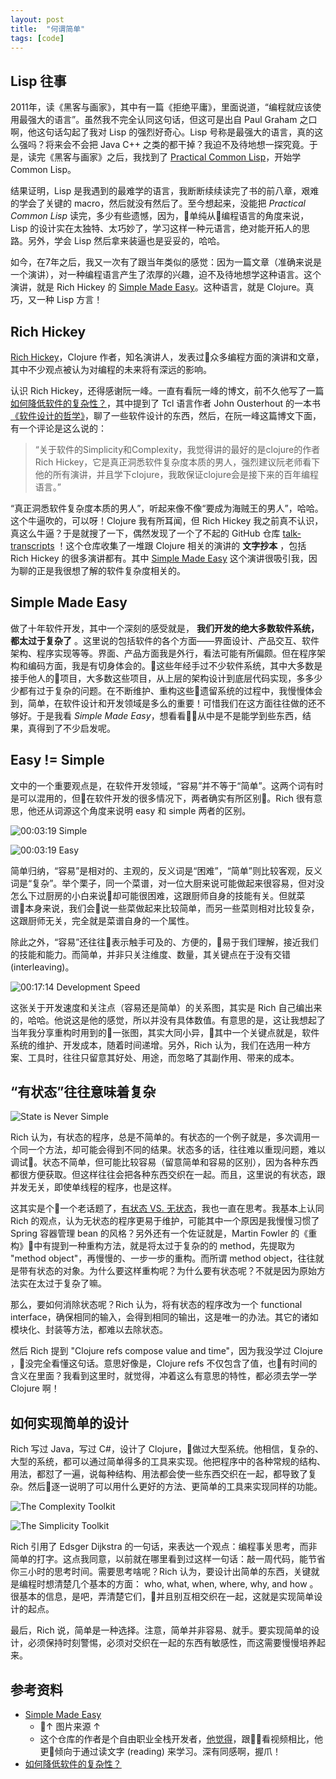 ```yaml
---
layout: post
title:  "何谓简单"
tags: [code]
---
```


## Lisp 往事

2011年，读《黑客与画家》，其中有一篇《拒绝平庸》，里面说道，“编程就应该使用最强大的语言”。虽然我不完全认同这句话，但这可是出自 Paul Graham 之口啊，他这句话勾起了我对 Lisp 的强烈好奇心。Lisp 号称是最强大的语言，真的这么强吗？将来会不会把 Java C++ 之类的都干掉？我迫不及待地想一探究竟。于是，读完《黑客与画家》之后，我找到了 [Practical Common Lisp](http://www.gigamonkeys.com/book/)，开始学 Common Lisp。

结果证明，Lisp 是我遇到的最难学的语言，我断断续续读完了书的前八章，艰难的学会了关键的 macro，然后就没有然后了。至今想起来，没能把 *Practical Common Lisp* 读完，多少有些遗憾，因为，单纯从编程语言的角度来说，Lisp 的设计实在太独特、太巧妙了，学习这样一种元语言，绝对能开拓人的思路。另外，学会 Lisp 然后拿来装逼也是妥妥的，哈哈。

如今，在7年之后，我又一次有了跟当年类似的感觉：因为一篇文章（准确来说是一个演讲），对一种编程语言产生了浓厚的兴趣，迫不及待地想学这种语言。这个演讲，就是 Rich Hickey 的 [Simple Made Easy](https://github.com/matthiasn/talk-transcripts/blob/master/Hickey_Rich/SimpleMadeEasy.md)。这种语言，就是 Clojure。真巧，又一种 Lisp 方言！

## Rich Hickey

[Rich Hickey](https://github.com/tallesl/Rich-Hickey-fanclub)，Clojure 作者，知名演讲人，发表过众多编程方面的演讲和文章，其中不少观点被认为对编程的未来将有深远的影响。

认识 Rich Hickey，还得感谢阮一峰。一直有看阮一峰的博文，前不久他写了一篇 [如何降低软件的复杂性？](http://www.ruanyifeng.com/blog/2018/09/complexity.html)，其中提到了 Tcl 语言作者 John Ousterhout 的一本书 [《软件设计的哲学》](https://www.amazon.com/Philosophy-Software-Design-John-Ousterhout/dp/1732102201)，聊了一些软件设计的东西，然后，在阮一峰这篇博文下面，有一个评论是这么说的：

> “关于软件的Simplicity和Complexity，我觉得讲的最好的是clojure的作者Rich Hickey，它是真正洞悉软件复杂度本质的男人，强烈建议阮老师看下他的所有演讲，并且学下clojure，我敢保证clojure会是接下来的百年编程语言。”

“真正洞悉软件复杂度本质的男人”，听起来像不像“要成为海贼王的男人”，哈哈。这个牛逼吹的，可以呀！Clojure 我有所耳闻，但 Rich Hickey 我之前真不认识，真这么牛逼？于是就搜了一下，偶然发现了一个了不起的 GitHub 仓库 [talk-transcripts](https://github.com/matthiasn/talk-transcripts) ！这个仓库收集了一堆跟 Clojure 相关的演讲的 **文字抄本** ，包括 Rich Hickey 的很多演讲都有。其中 [Simple Made Easy](https://github.com/matthiasn/talk-transcripts/blob/master/Hickey_Rich/SimpleMadeEasy.md) 这个演讲很吸引我，因为聊的正是我很想了解的软件复杂度相关的。

## Simple Made Easy

做了十年软件开发，其中一个深刻的感受就是， **我们开发的绝大多数软件系统，都太过于复杂了** 。这里说的包括软件的各个方面——界面设计、产品交互、软件架构、程序实现等等。界面、产品方面我是外行，看法可能有所偏颇。但在程序架构和编码方面，我是有切身体会的。这些年经手过不少软件系统，其中大多数是接手他人的项目，大多数这些项目，从上层的架构设计到底层代码实现，多多少少都有过于复杂的问题。在不断维护、重构这些遗留系统的过程中，我慢慢体会到，简单，在软件设计和开发领域是多么的重要！可惜我们在这方面往往做的还不够好。于是我看 *Simple Made Easy*，想看看从中是不是能学到些东西，结果，真得到了不少启发呢。

## Easy != Simple

文中的一个重要观点是，在软件开发领域，“容易”并不等于“简单”。这两个词有时是可以混用的，但在软件开发的很多情况下，两者确实有所区别。Rich 很有意思，他还从词源这个角度来说明 easy 和 simple 两者的区别。

![00:03:19 Simple](/images/blog/2018-11-09-what-is-simple/00.03.19.jpg)

![00:03:19 Easy](/images/blog/2018-11-09-what-is-simple/00.05.16.jpg)

简单归纳，“容易”是相对的、主观的，反义词是“困难”，“简单”则比较客观，反义词是“复杂”。举个栗子，同一个菜谱，对一位大厨来说可能做起来很容易，但对没怎么下过厨房的小白来说却可能很困难，这跟厨师自身的技能有关。但就菜谱本身来说，我们会说一些菜做起来比较简单，而另一些菜则相对比较复杂，这跟厨师无关，完全就是菜谱自身的一个属性。

除此之外，“容易”还往往表示触手可及的、方便的，易于我们理解，接近我们的技能和能力。而简单，并非只关注维度、数量，其关键点在于没有交错 (interleaving)。

![00:17:14 Development Speed](/images/blog/2018-11-09-what-is-simple/00.17.14.jpg)

这张关于开发速度和关注点（容易还是简单）的关系图，其实是 Rich 自己编出来的，哈哈。他说这是他的感觉，所以并没有具体数值。有意思的是，这让我想起了当年我分享重构时用到的一张图，其实大同小异，其中一个关键点就是，软件系统的维护、开发成本，随着时间递增。另外，Rich 认为，我们在选用一种方案、工具时，往往只留意其好处、用途，而忽略了其副作用、带来的成本。

## “有状态”往往意味着复杂

![State is Never Simple](/images/blog/2018-11-09-what-is-simple/00.35.38.jpg)

Rich 认为，有状态的程序，总是不简单的。有状态的一个例子就是，多次调用一个同一个方法，却可能会得到不同的结果。状态多的话，往往难以重现问题，难以调试。状态不简单，但可能比较容易（留意简单和容易的区别），因为各种东西都很方便获取。但这样往往会把各种东西交织在一起。而且，这里说的有状态，跟并发无关，即使单线程的程序，也是这样。

这其实是个一个老话题了，[有状态 VS. 无状态](https://www.codeproject.com/Articles/834686/Stateful-or-Stateless-classes)，我也一直在思考。我基本上认同 Rich 的观点，认为无状态的程序更易于维护，可能其中一个原因是我慢慢习惯了 Spring 容器管理 bean 的风格？另外还有一个佐证就是，Martin Fowler 的《重构》中有提到一种重构方法，就是将太过于复杂的的 method，先提取为 "method object"，再慢慢的、一步一步的重构。而所谓 method object，往往就是带有状态的对象。为什么要这样重构呢？为什么要有状态呢？不就是因为原始方法实在太过于复杂了嘛。

那么，要如何消除状态呢？Rich 认为，将有状态的程序改为一个 functional interface，确保相同的输入，会得到相同的输出，这是唯一的办法。其它的诸如模块化、封装等方法，都难以去除状态。

然后 Rich 提到 "Clojure refs compose value and time"，因为我没学过 Clojure ，没完全看懂这句话。意思好像是，Clojure refs 不仅包含了值，也有时间的含义在里面？我看到这里时，就觉得，冲着这么有意思的特性，都必须去学一学 Clojure 啊！

## 如何实现简单的设计

Rich 写过 Java，写过 C#，设计了 Clojure，做过大型系统。他相信，复杂的、大型的系统，都可以通过简单得多的工具来实现。他把程序中的各种常规的结构、用法，都怼了一遍，说每种结构、用法都会使一些东西交织在一起，都导致了复杂。然后逐一说明了可以用什么更好的方法、更简单的工具来实现同样的功能。

![The Complexity Toolkit](/images/blog/2018-11-09-what-is-simple/00.39.28.jpg)

![The Simplicity Toolkit](/images/blog/2018-11-09-what-is-simple/00.42.55.jpg)

Rich 引用了 Edsger Dijkstra 的一句话，来表达一个观点：编程事关思考，而非简单的打字。这点我同意，以前就在哪里看到过这样一句话：敲一周代码，能节省你三小时的思考时间。需要思考啥呢？Rich 认为，要设计出简单的东西，关键就是编程时想清楚几个基本的方面： who, what, when, where, why, and how 。很基本的信息，是吧，弄清楚它们，并且别互相交织在一起，这就是实现简单设计的起点。

最后，Rich 说，简单是一种选择。注意，简单并非容易、就手。要实现简单的设计，必须保持时刻警惕，必须对交织在一起的东西有敏感性，而这需要慢慢培养起来。

## 参考资料

- [Simple Made Easy](https://github.com/matthiasn/talk-transcripts/blob/master/Hickey_Rich/SimpleMadeEasy.md)
    - ↑ 图片来源 ↑
    - 这个仓库的作者是个自由职业全栈开发者，[他觉得](http://matthiasnehlsen.com/blog/2014/10/15/talk-transcripts/)，跟看视频相比，他更倾向于通过读文字 (reading) 来学习。深有同感啊，握爪！
- [如何降低软件的复杂性？](http://www.ruanyifeng.com/blog/2018/09/complexity.html)
